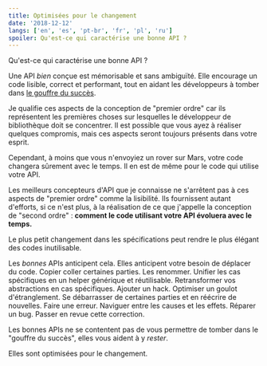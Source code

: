 ```yaml
---
title: Optimisées pour le changement
date: '2018-12-12'
langs: ['en', 'es', 'pt-br', 'fr', 'pl', 'ru']
spoiler: Qu'est-ce qui caractérise une bonne API ?
---
```


Qu'est-ce qui caractérise une bonne API ?

Une API *bien* conçue est mémorisable et sans ambiguïté. Elle encourage un code lisible, correct et performant, tout en aidant les développeurs à tomber dans [le gouffre du succès](https://blog.codinghorror.com/falling-into-the-pit-of-success/).

Je qualifie ces aspects de la conception de "premier ordre" car ils représentent les premières choses sur lesquelles le développeur de bibliothèque doit se concentrer. Il est possible que vous ayez à réaliser quelques compromis, mais ces aspects seront toujours présents dans votre esprit.

Cependant, à moins que vous n'envoyiez un rover sur Mars, votre code changera sûrement avec le temps. Il en est de même pour le code qui utilise votre API.

Les meilleurs concepteurs d'API que je connaisse ne s'arrêtent pas à ces aspects de "premier ordre" comme la lisibilité. Ils fournissent autant d'efforts, si ce n'est plus, à la réalisation de ce que j'appelle la conception de "second ordre" : **comment le code utilisant votre API évoluera avec le temps.**

Le plus petit changement dans les spécifications peut rendre le plus élégant des codes inutilisable.

Les *bonnes* APIs anticipent cela. Elles anticipent votre besoin de déplacer du code. Copier coller certaines parties. Les renommer. Unifier les cas spécifiques en un helper générique et réutilisable. Retransformer vos abstractions en cas spécifiques. Ajouter un hack. Optimiser un goulot d'étranglement. Se débarrasser de certaines parties et en réécrire de nouvelles. Faire une erreur. Naviguer entre les causes et les effets. Réparer un bug. Passer en revue cette correction.

Les bonnes APIs ne se contentent pas de vous permettre de tomber dans le "gouffre du succès", elles vous aident à y *rester*.

Elles sont optimisées pour le changement.
